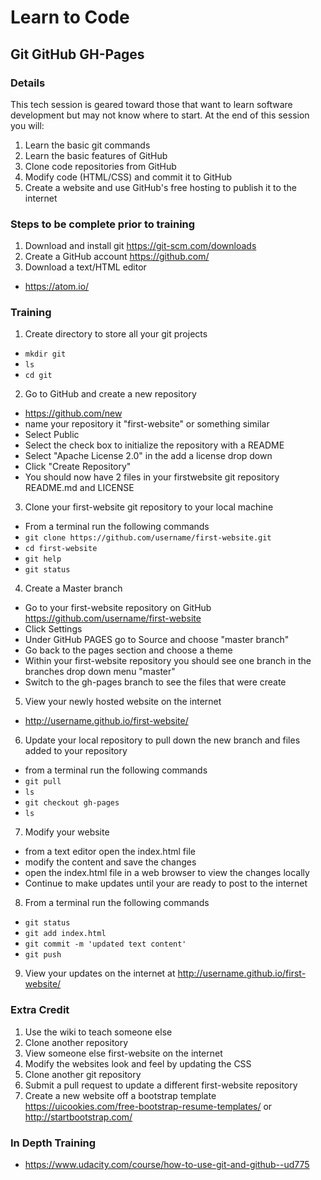 # Learn to Code
## Git GitHub GH-Pages
### Details
This tech session is geared toward those that want to learn software development but may not know where to start. At the end of this session you will:

1. Learn the basic git commands
1. Learn the basic features of GitHub
1. Clone code repositories from GitHub
1. Modify code (HTML/CSS) and commit it to GitHub
1. Create a website and use GitHub's free hosting to publish it to the internet

### Steps to be complete prior to training
1. Download and install git https://git-scm.com/downloads
1. Create a GitHub account https://github.com/ 
1. Download a text/HTML editor
 * https://atom.io/

### Training
1. Create directory to store all your git projects
 * `mkdir git`
 * `ls`
 * `cd git`
2. Go to GitHub and create a new repository 
 * https://github.com/new
 * name your repository it "first-website" or something similar
 * Select Public
 * Select the check box to initialize the repository with a README
 * Select "Apache License 2.0" in the add a license drop down
 * Click "Create Repository"
 * You should now have 2 files in your firstwebsite git repository README.md and LICENSE
3. Clone your first-website git repository to your local machine
 * From a terminal run the following commands 
 * `git clone https://github.com/username/first-website.git`
 * `cd first-website`
 * `git help`
 * `git status`
4. Create a Master branch
 * Go to your first-website repository on GitHub https://github.com/username/first-website
 * Click Settings
 * Under GitHub PAGES go to Source and choose "master branch"
 * Go back to the pages section and choose a theme
 * Within your first-website repository you should see one branch in the branches drop down menu "master"
 * Switch to the gh-pages branch to see the files that were create
5. View your newly hosted website on the internet 
 * http://username.github.io/first-website/
6. Update your local repository to pull down the new branch and files added to your repository
 * from a terminal run the following commands
 * `git pull`
 * `ls`
 * `git checkout gh-pages`
 * `ls`
7. Modify your website
 * from a text editor open the index.html file
 * modify the content and save the changes
 * open the index.html file in a web browser to view the changes locally
 * Continue to make updates until your are ready to post to the internet
8. From a terminal run the following commands
 * `git status`
 * `git add index.html`
 * `git commit -m 'updated text content'`
 * `git push`
9. View your updates on the internet at http://username.github.io/first-website/

### Extra Credit
1. Use the wiki to teach someone else
2. Clone another repository
3. View someone else first-website on the internet
4. Modify the websites look and feel by updating the CSS
5. Clone another git repository
6. Submit a pull request to update a different first-website repository
7. Create a new website off a bootstrap template https://uicookies.com/free-bootstrap-resume-templates/ or http://startbootstrap.com/

### In Depth Training 
* https://www.udacity.com/course/how-to-use-git-and-github--ud775 

